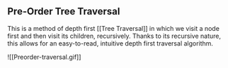 ## Pre-Order Tree Traversal
This is a method of depth first [[Tree Traversal]] in which we visit a node first and then visit its children, recursively. Thanks to its recursive nature, this allows for an easy-to-read, intuitive depth first traversal algorithm. 

![[Preorder-traversal.gif]]